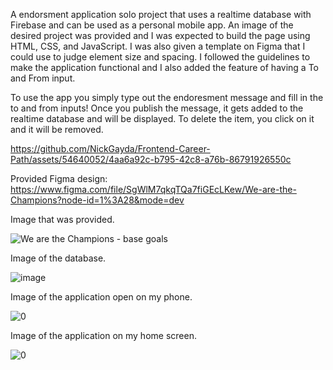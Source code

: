 A endorsment application solo project that uses a realtime database with Firebase and can be used as a personal mobile app. An image of the desired project was provided and I was expected to build the page using HTML, CSS, and JavaScript. I was also given a template on Figma that I could use to judge element size and spacing. I followed the guidelines to make the application functional and I also added the feature of having a To and From input.

To use the app you simply type out the endoresment message and fill in the to and from inputs! Once you publish the message, it gets added to the realtime database and will be displayed. To delete the item, you click on it and it will be removed.

https://github.com/NickGayda/Frontend-Career-Path/assets/54640052/4aa6a92c-b795-42c8-a76b-86791926550c

Provided Figma design: https://www.figma.com/file/SgWlM7qkqTQa7fiGEcLKew/We-are-the-Champions?node-id=1%3A28&mode=dev

Image that was provided.

![We are the Champions - base goals](https://github.com/NickGayda/Frontend-Career-Path/assets/54640052/b6efb602-8171-4bc7-a6a7-ba23f7f28816)

Image of the database.

![image](https://github.com/NickGayda/Frontend-Career-Path/assets/54640052/7912f1ae-a245-46f5-a40f-9aa85fe72e00)

Image of the application open on my phone.

![0](https://github.com/NickGayda/Frontend-Career-Path/assets/54640052/74c9c81b-ca2e-40e0-91ad-025930d4161c)

Image of the application on my home screen.

![0](https://github.com/NickGayda/Frontend-Career-Path/assets/54640052/cabff1a4-26c3-40c4-8981-9896ca6004cc)
